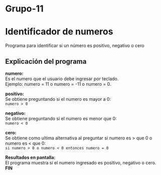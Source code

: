 # Grupo-11
# Identificador de numeros

Programa para identificar si un número es positivo, negativo o cero
## Explicación del programa

**numero:**  
  Es el numero que el usuario debe ingresar por teclado.  
  Ejemplo: numero = 11 o numero = -11 o numero = 0.  

**positivo:**  
  Se obtiene preguntando si el numero es mayor a 0:  
  `numero > 0`  

**negativo:**  
  Se obtiene preguntando si el numero es menor que 0:  
  `numero < 0`  

**cero:**  
  Se obtiene como ultima alternativa al preguntar si numero es > que 0 o numero es < que 0:  
  `si numero > 0 o numero < 0 entonces numero = 0`  

**Resultados en pantalla:**  
El programa muestra si el numero ingresado es positivo, negativo o cero.  
**FIN**
